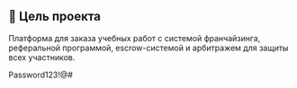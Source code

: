 ## 🎯 Цель проекта
Платформа для заказа учебных работ с системой франчайзинга, реферальной программой, escrow-системой и арбитражем для защиты всех участников.

Password123!@#